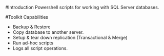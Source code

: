 #Introduction 
Powershell scripts for working with SQL Server databases.

#Toolkit Capabilities
* Backup & Restore
* Copy database to another server.
* Setup & tear down replication (Transactional & Merge)
* Run ad-hoc scripts
* Logs all script operations.
